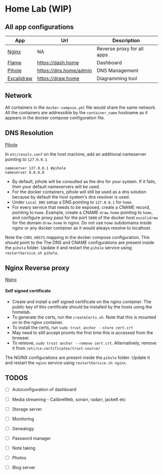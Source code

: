 # Home Lab (WIP) #

## All app configurations ##

| App                                          | Url                    | Description                |
|----------------------------------------------|------------------------|----------------------------|
| [Nginx](https://nginx.org/en/)               | NA                     | Reverse proxy for all apps |
| [Flame](https://github.com/pawelmalak/flame) | https://dash.home      | Dashboard                  |
| [Pihole](https://pi-hole.net/)               | https://dns.home/admin | DNS Management             |
| [Excalidraw](https://excalidraw.com)         | https://draw.home      | Diagramming tool           |

## Network ##

All containers in the `docker-compose.yml` file would share the same network. All the containers are addressible by the `container_name` hostname as it appears in the docker compose configuration file.

## DNS Resolution ##

[Pihole](https://pi-hole.net/)

In `etc/resolv.conf` on the host machine, add an additional nameserver pointing to `127.0.0.1`

```
nameserver 127.0.0.1 #pihole
nameserver 8.8.8.8
```

- By default, pihole will be consulted as the dns for your system. If it fails, then your default nameservers will be used.
- For the docker containers, pihole will still be used as a dns solution because by default the host system's dns resolver is used.
- Under `Local DNS` setup a DNS pointing to `127.0.0.1` for `home`.
- For every service that needs to be exposed, create a CNAME record, pointing to `home`. Example, create a CNAME `draw.home` pointing to `home`, and configure proxy pass for the port `5000` of the docker host `excalidraw` for the domain `draw.home` in nginx. Do not use `home` subdomains inside nginx or any docker container as it would always resolve to localhost.

Note the `CORS_HOSTS` mapping in the docker compose configuration. This should point to the 
The DNS and CNAME configurations are present inside the `pihole` folder. Update it and restart the `pihole` service using `restartService.sh pihole`.

## Nginx Reverse proxy ##

[Nginx](https://nginx.org/en/)

#### Self signed certificate ####

- Create and install a self signed certificate on the nginx container. The public key of this certificate should be installed by the hosts using the homelab.
- To generate the certs, run the `createCerts.sh`. Note that this is mounted on to the nginx container.
- To install the certs, run `sudo trust anchor --store cert.crt`
- May need to still accept promts the first time this is accessed from the browser.
- To remove, `sudo trust anchor --remove cert.crt`. Alternatively, remove it from `/etc/ca-certificates/trust-source/`

The NGINX configurations are present inside the `pihole` folder. Update it and restart the `nginx` service using `restartService.sh nginx`.

## TODOS ##

- [ ] Autoconfiguration of dashboard
- [ ] Media streaming - CalibreWeb, sonarr, radarr, jackett etc
- [ ] Storage server
- [ ] Monitoring
- [ ] Genealogy
- [ ] Password manager
- [ ] Note taking
- [ ] Photos
- [ ] Blog server



